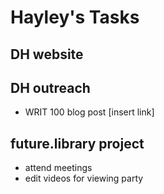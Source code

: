 # Hayley's Tasks

## DH website


## DH outreach
* WRIT 100 blog post [insert link]

## future.library project
* attend meetings
* edit videos for viewing party